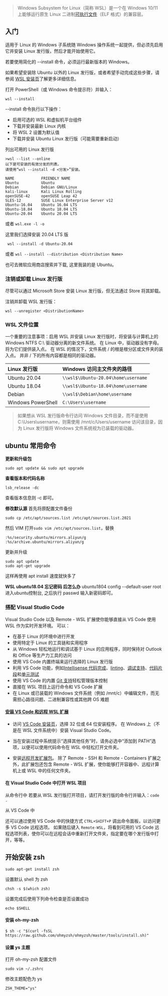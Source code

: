 > Windows Subsystem for Linux（简称 WSL）是一个在 Windows 10/11 上能够运行原生 Linux 二进制[可执行文件](https://baike.baidu.com/item/%E5%8F%AF%E6%89%A7%E8%A1%8C%E6%96%87%E4%BB%B6/2885816)（ELF 格式）的兼容层。

## 入门

适用于 Linux 的 Windows 子系统随 Windows 操作系统一起提供，但必须先启用它并安装 Linux 发行版，然后才能开始使用它。

若要使用简化的 --install 命令，必须运行最新版本的 Windows。 

如果希望安装除 Ubuntu 以外的 Linux 发行版，或者希望手动完成这些步骤，请参阅 [WSL 安装页](https://docs.microsoft.com/zh-cn/windows/wsl/install)了解更多详细信息。

打开 PowerShell（或 Windows 命令提示符）并输入：

```
wsl --install
```

--install 命令执行以下操作：

*   启用可选的 WSL 和虚拟机平台组件
*   下载并安装最新 Linux 内核
*   将 WSL 2 设置为默认值
*   下载并安装 Ubuntu Linux 发行版（可能需要重新启动）

列出可用的 Linux 发行版
```
>wsl --list --online
以下是可安装的有效分发的列表。
请使用“wsl --install -d <分发>”安装。

NAME            FRIENDLY NAME
Ubuntu          Ubuntu
Debian          Debian GNU/Linux
kali-linux      Kali Linux Rolling
openSUSE-42     openSUSE Leap 42
SLES-12         SUSE Linux Enterprise Server v12
Ubuntu-16.04    Ubuntu 16.04 LTS
Ubuntu-18.04    Ubuntu 18.04 LTS
Ubuntu-20.04    Ubuntu 20.04 LTS
```
或者 `wsl.exe -l -o`

这里我们选择安装 20.04 LTS 版
```
 wsl --install -d Ubuntu-20.04
```
或者 `wsl --install --distribution <Distribution Name>`

也可去微软应用商店搜索并下载, 这里我装的是 Ubuntu。

### 注销或卸载 Linux 发行版

尽管可以通过 Microsoft Store 安装 Linux 发行版，但无法通过 Store 将其卸载。

注销并卸载 WSL 发行版：
```
wsl --unregister <DistributionName>
```

### WSL 文件位置

一个重要的注意事项：启用 WSL 并安装 Linux 发行版时，将安装与计算机上的 Windows NTFS C:\ 驱动器分离的新文件系统。 在 Linux 中，驱动器没有字母。 将为它们提供装入点。 在 WSL 的情况下，文件系统 / 的根是根分区或文件夹的装入点。 并非 / 下的所有内容都是相同的驱动器。

| Linux 发行版       | Windows 访问主文件夹的路径          |
| :----------------- | :---------------------------------- |
| Ubuntu 20.04       | `\\wsl$\Ubuntu-20.04\home\username` |
| Ubuntu 18.04       | `\\wsl$\Ubuntu-18.04\home\username` |
| Debian             | `\\wsl$\Debian\home\username`       |
| Windows PowerShell | `C:\Users\username`   |

> 如果想从 WSL 发行版命令行访问 Windows 文件目录，而不是使用 C:\Users\username，则需使用 /mnt/c/Users/username 访问该目录，因为 Linux 发行版将 Windows 文件系统视为已装载的驱动器。

## ubuntu 常用命令

**更新和升级包**
```
sudo apt update && sudo apt upgrade
```

**查看版本和代码名称**  
```
lsb_release -dc
```
查看版本信息则 -c 即可。



**修改默认源**
首先将原配置文件备份
```
sudo cp /etc/apt/sources.list /etc/apt/sources.list.2021
```
然后 VIM 打开`sudo vim /etc/apt/sources.list`，替换
```
:%s/security.ubuntu/mirrors.aliyun/g
:%s/archive.ubuntu/mirrors.aliyun/g
```

更新并升级
```
sudo apt update
sudo apt-get upgrade
```

这样再使用 apt install 速度就快多了

**WSL ubuntu18.04 忘记密码 后怎么办**
ubuntu1804 config --default-user root
进入ubuntu控制台, 之后执行 passwd 输入新密码即可。

### 搭配 Visual Studio Code 

Visual Studio Code 以及 Remote - WSL 扩展使你能够直接从 VS Code 使用 WSL 作为实时开发环境。 可以：

*   在基于 Linux 的环境中进行开发
*   使用特定于 Linux 的工具链和实用程序
*   从 Windows 轻松地运行和调试基于 Linux 的应用程序，同时保持对 Outlook 和 Office 等生产力工具的访问
*   使用 VS Code 内置终端来运行选择的 Linux 发行版
*   利用 VS Code 功能，例如[Intellisense 代码完成](https://code.visualstudio.com/docs/editor/intellisense)、[linting](https://code.visualstudio.com/docs/python/linting)、[调试支持](https://code.visualstudio.com/docs/nodejs/nodejs-debugging)、[代码片段](https://code.visualstudio.com/docs/editor/userdefinedsnippets)和[单元测试](https://code.visualstudio.com/docs/python/testing)
*   使用 VS Code 的内置 [Git 支持](https://code.visualstudio.com/docs/editor/versioncontrol#_git-support)轻松管理版本控制
*   直接在 WSL 项目上运行命令和 VS Code 扩展
*   在 Linux 或已装载的 Windows 文件系统（例如 /mnt/c）中编辑文件，而无需担心路径问题、二进制兼容性或其他跨 OS 难题

#### [安装 VS Code 和远程 WSL 扩展](https://docs.microsoft.com/zh-cn/windows/wsl/tutorials/wsl-vscode#install-vs-code-and-the-remote-wsl-extension)

*   访问 [VS Code 安装页](https://code.visualstudio.com/download)，选择 32 位或 64 位安装程序。 在 Windows 上（不是在 WSL 文件系统中）安装 Visual Studio Code。

*   当在安装过程中系统提示“选择其他任务”时，请务必选中“添加到 PATH”选项，以便可以使用代码命令在 WSL 中轻松打开文件夹。

*   安装[远程开发扩展包](https://marketplace.visualstudio.com/items?itemName=ms-vscode-remote.vscode-remote-extensionpack)。 除了 Remote - SSH 和 Remote - Containers 扩展之外，此扩展包还包含 Remote - WSL 扩展，使你能够打开容器中、远程计算机上或 WSL 中的任何文件夹。

#### 在 Visual Studio Code 中打开 WSL 项目

从命令行中
若要从 WSL 发行版打开项目，请打开发行版的命令行并输入：`code .`

从 VS Code 中

还可以通过使用 VS Code 中的快捷方式 `CTRL+SHIFT+P` 调出命令面板，以访问更多 VS Code 远程选项。 如果随后键入 `Remote-WSL`，将看到可用的 VS Code 远程选项列表，使你可以在远程会话中重新打开文件夹，指定要在哪个发行版中打开，等等。

## 开始安装 zsh
```
sudo apt-get install zsh
```

设置默认 shell 为 zsh
```
chsh -s $(which zsh)
```

设置完成后使用下列命令检查是否设置成功
```
echo $SHELL
```

#### 安装 oh-my-zsh
```
$ sh -c "$(curl -fsSL https://raw.github.com/ohmyzsh/ohmyzsh/master/tools/install.sh)"
```

#### 设置 ys 主题
打开 oh-my-zsh 配置文件
```
sudo vim ~/.zshrc
```
修改主题配色为 ys
```
ZSH_THEME="ys"  
```
